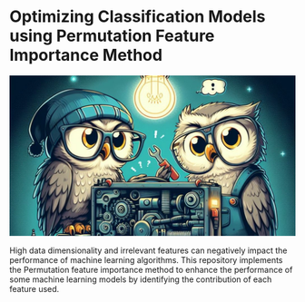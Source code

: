 # Optimizing Classification Models using Permutation Feature Importance Method

![Logo](https://github.com/janasatvika/Optimizing-Classification-Models-using-Permutation-Feature-Importance-Method/blob/main/img%20assets/optimizing.jpg)

High data dimensionality and irrelevant features can negatively impact the performance of machine learning algorithms. This repository implements the Permutation feature importance method to enhance the performance of some machine learning models by identifying the contribution of each feature used.
